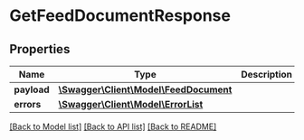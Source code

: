 # GetFeedDocumentResponse

## Properties
Name | Type | Description | Notes
------------ | ------------- | ------------- | -------------
**payload** | [**\Swagger\Client\Model\FeedDocument**](FeedDocument.md) |  | [optional] 
**errors** | [**\Swagger\Client\Model\ErrorList**](ErrorList.md) |  | [optional] 

[[Back to Model list]](../README.md#documentation-for-models) [[Back to API list]](../README.md#documentation-for-api-endpoints) [[Back to README]](../README.md)


